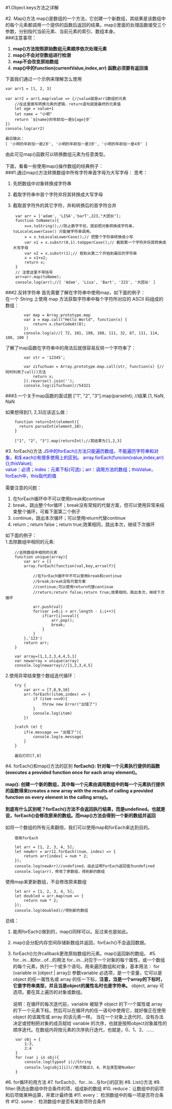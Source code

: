 #1.Object.keys方法之详解

#2. Map()方法
map()是数组的一个方法，它创建一个新数组，其结果是该数组中的每个元素都调用一个提供的函数后返回的结果。map()里面的处理函数接受三个参数，分别指代当前元素、当前元素的索引、数组本身。<br>
###注意事项：
1. **map()方法按照原始数组元素顺序依次处理元素**
2. **map()不会对空数组进行检测** 
3. **map不会改变原始数组**
4. **map()中的function(currentValue,index,arr) 函数必须要有返回值**

下面我们通过一个示例来理解怎么使用

    var arr1 = [1, 2, 3]

	var arr2 = arr1.map(value => {//value就是arr1数组的元素
        //在这里面写转换元素的逻辑，return语句就是最终的元素值
        let age = value+1
        let name = "小明"
        return `${name}的年龄加一是${age}岁`
    })
	console.log(arr2)

	最后输出：
	[ '小明的年龄加一是2岁', '小明的年龄加一是3岁', '小明的年龄加一是4岁' ]

由此可见map()函数可以转换数组元素为任意类型。<br><br>
下面，看看一些使用map()操作数组的经典例子：<br>
###1.通过map()方法转换数组中所有字符串首字母为大写字母：
思考：

1. 先把数组中对象转换成字符串
2. 截取字符串中首个字符并将其转换成大写字母
3. 截取首字符外的其它字符，并和转换后的首字符合并

		var arr = ['adam', 'LISA','barT',223,"大团长"];
		function toName(x){
		    x=x.toString();//防止数字干扰，提前把对象转换成字符串，toLocaleLowerCase() 只能被字符串调用。
		    x = x.toLocaleLowerCase();// 把整个字符串转换成小写
		    var x1 = x.substr(0,1).toUpperCase();// 截取第一个字符并将其转换成大写字母
		    var x2 = x.substr(1);// 取到从第二个开始到最后的字符串
		    x = x1+x2;
		    return x;
		}
		// 注意这里不带括号
		arr=arr.map(toName);
		console.log(arr);//[ 'Adam', 'Lisa', 'Bart', '223', '大团长' ]

###2.反转字符串
首先需要了解在字符串中使用map，如下面的例子：<br>
在一个 String  上使用 map 方法获取字符串中每个字符所对应的 ASCII 码组成的数组：
		
		
			var map = Array.prototype.map
			var a = map.call("Hello World", function(x) {
			    return x.charCodeAt(0);
			})
			console.log(a)//[ 72, 101, 108, 108, 111, 32, 87, 111, 114, 108, 100 ]

了解了map函数在字符串中的用法后就很容易反转一个字符串了：

			var str = '12345';

			var zifuchuan = Array.prototype.map.call(str, function(x) {//同时利用了call()方法
			    return x;
			}).reverse().join('');
			console.log(zifuchuan)//54321
###3.一个关于map函数的面试题
	["1", "2", "3"].map(parseInt);  //结果  [1, NaN, NaN

如果想得到[1, 2,3]应该这么做：

		
		function returnInt(element){
		  return parseInt(element,10);
		}
		 
		["1", "2", "3"].map(returnInt);//其结果为[1,2,3]
		

		
 

	



#3.	forEach()方法
<font color='blue'>JS中的forEach()方法只能遍历数组，不能遍历字符串和对象，和$.each()有很多使用上的区别。
array.forEach(funcion(value,index,arr){},thisValue);<br>
value：必须；index：元素下标(可选)；arr：调用方法的数组；thisValue，forEach中，this指代的值<br></font><br>
需要注意的问题：<br>

1. 在forEach循环中不可以使用break和continue
2. break，跳出整个for循环；break没有常规的代替方案，但可以使用异常来结束整个循环，可看下面第二个例子
3. continue，跳出本次循环；可以使用return代替continue
4. return；return false；return true;效果相同，跳出本次，继续下次循环

如下面的例子：<br>
1.去除数组中相同的元素:

		//去除数组中相同的元素
		function unique(array){
			var arr = []
			array.forEach(function(val,key,arrself){

			    //在forEach循环中不可以使用break和continue
			    //break;break没有代替方案
			    //continue;可以使用return代替continue
			    //return;return false;return true;效果相同，跳出本次，继续下次循环

			    arr.push(val)
			    for(var i=0;i < arr.length - 1;i++){
			        if(arr[i]==val){
			            arr.pop();
			            break;
			        }
			    }
			},'123')
			return arr;
		}

		var array=[1,1,2,3,4,4,5,1]
		var newarray = unique(array)
		console.log(newarray)//[1,2,3,4,5]

2.使用异常结束整个数组迭代循环：

		try {
		    var arr = [7,8,9,10]
		    arr.forEach((item,index) => {
		        if (item ===9){
		            throw new Error("出错了")
		        }
		        console.log(item)
		    })
    
		}catch (e) {
		    if(e.message == "出错了"){
		        console.log(e.message)
		    }
		}

		最后打印[7,8]



 
#4. forEach()和map()方法的区别
**forEach(): 针对每一个元素执行提供的函数(executes a provided function once for each array element)。<br><br>
map(): 创建一个新的数组，其中每一个元素由调用数组中的每一个元素执行提供的函数得来(creates a new array with the results of calling a provided function on every element in the calling array)。<br><br>
到底有什么区别呢？forEach()方法不会返回执行结果，而是undefined。也就是说，forEach()会修改原来的数组。而map()方法会得到一个新的数组并返回<br><br>**
如将一个数组的所有元素翻倍，我们可以使用map和forEach来达到目的。<br>

		使用forEach

		let arr = [1, 2, 3, 4, 5];
		let newArr = arr11.forEach((num, index) => {
		    return arr[index] = num * 2;
		});
		console.log(newArr)//undefined，由此证明forEach返回值为undefined
		console.log(arr)，修改了原数组，得到新的数组

使用map来更新数组，不会修改原来数组

		let arr = [1, 2, 3, 4, 5];
		let doubled = arr.map(num => {
		    return num * 2;
		});
		console.log(doubled)//得到新的数组

总结：

1. 能用forEach()做到的，map()同样可以。反过来也是如此。
2. map()会分配内存空间存储新数组并返回，forEach()不会返回数据。
3. forEach()允许callback更改原始数组的元素。map()返回新的数组。
#5.	for...in...和for...of...的用法
for...in...对应于一个对象的每个属性，或一个数组的每个元素，执行一个或多个语句。用来遍历数组和对象，基本用法： for (variable in [object | array]) 参数variable 必选项，是一个变量，它可以是 object 的任一属性名或 array 的任一下标，**注意，当是一个array的下标时，它是字符串类型，并且当是object的属性名时也是字符串。** object, array 可选项。要在其上遍历的对象或数组。<br><br>
说明：在循环的每次迭代前，variable 被赋予 object 的下一个属性或 array 的下一个元素下标。然后可以在循环内的任一语句中使用它，就好像正在使用 object 的该属性或 array 的该元素一样。 当在一个对象上迭代时，没有办法决定或控制把对象的成员赋给 variable 的次序，也就是按照object对象属性的顺序迭代。在数组内将按元素的次序执行迭代，也就是，0、1、2、......


		var obj = {
		    1:3,
		    2:4
		}
		for (var i in obj){
		    console.log(typeof i)//String
		    console.log(obj1[i])//依次输出3、4，并且类型是Number
		}


#6. for循环的用方法
#7. forEach()、for...in...与for()的区别
#8.	List()方法
#9. filter:筛选出数组中符合条件的项，组成新的数组
#10. reduce：让数组中的前项和后项做某种运算，并累计最终值
#11. every： 检测数组中的每一项是否符合条件
#12. some： 检测数组中是否有某些项符合条件